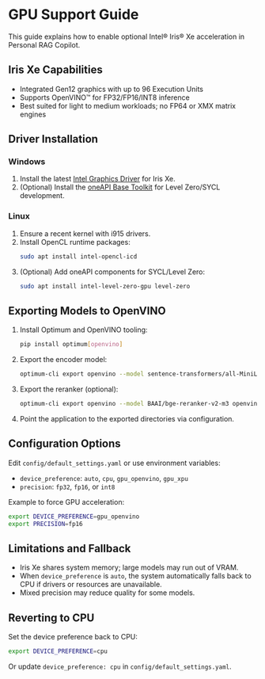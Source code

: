 # GPU Support Guide

This guide explains how to enable optional Intel® Iris® Xe acceleration in Personal RAG Copilot.

## Iris Xe Capabilities
- Integrated Gen12 graphics with up to 96 Execution Units
- Supports OpenVINO™ for FP32/FP16/INT8 inference
- Best suited for light to medium workloads; no FP64 or XMX matrix engines

## Driver Installation
### Windows
1. Install the latest [Intel Graphics Driver](https://www.intel.com/support) for Iris Xe.
2. (Optional) Install the [oneAPI Base Toolkit](https://www.intel.com/content/www/us/en/developer/tools/oneapi/base-toolkit.html) for Level Zero/SYCL development.

### Linux
1. Ensure a recent kernel with i915 drivers.
2. Install OpenCL runtime packages:
   ```bash
   sudo apt install intel-opencl-icd
   ```
3. (Optional) Add oneAPI components for SYCL/Level Zero:
   ```bash
   sudo apt install intel-level-zero-gpu level-zero
   ```

## Exporting Models to OpenVINO
1. Install Optimum and OpenVINO tooling:
   ```bash
   pip install optimum[openvino]
   ```
2. Export the encoder model:
   ```bash
   optimum-cli export openvino --model sentence-transformers/all-MiniLM-L6-v2 openvino_encoder
   ```
3. Export the reranker (optional):
   ```bash
   optimum-cli export openvino --model BAAI/bge-reranker-v2-m3 openvino_reranker
   ```
4. Point the application to the exported directories via configuration.

## Configuration Options
Edit `config/default_settings.yaml` or use environment variables:
- `device_preference`: `auto`, `cpu`, `gpu_openvino`, `gpu_xpu`
- `precision`: `fp32`, `fp16`, or `int8`

Example to force GPU acceleration:
```bash
export DEVICE_PREFERENCE=gpu_openvino
export PRECISION=fp16
```

## Limitations and Fallback
- Iris Xe shares system memory; large models may run out of VRAM.
- When `device_preference` is `auto`, the system automatically falls back to CPU if drivers or resources are unavailable.
- Mixed precision may reduce quality for some models.

## Reverting to CPU
Set the device preference back to CPU:
```bash
export DEVICE_PREFERENCE=cpu
```
Or update `device_preference: cpu` in `config/default_settings.yaml`.
